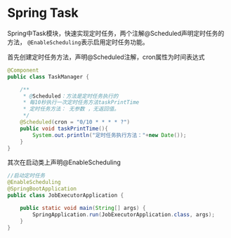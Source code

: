 # Spring Task

Spring中Task模块，快速实现定时任务，两个注解@Scheduled声明定时任务的方法， `@EnableScheduling`表示启用定时任务功能。

首先创建定时任务方法，声明@Scheduled注解，cron属性为时间表达式

```java
@Component
public class TaskManager {

    /**
     * @Scheduled：方法是定时任务执行的
     * 每10秒执行一次定时任务方法taskPrintTime
     * 定时任务方法： 无参数 ，无返回值。
     */
    @Scheduled(cron = "0/10 * * * * ?")
    public void taskPrintTime(){
        System.out.println("定时任务执行方法："+new Date());
    }
}
```

其次在启动类上声明@EnableScheduling

```java
//启动定时任务
@EnableScheduling
@SpringBootApplication
public class JobExecutorApplication {

	public static void main(String[] args) {
        SpringApplication.run(JobExecutorApplication.class, args);
	}
}
```
